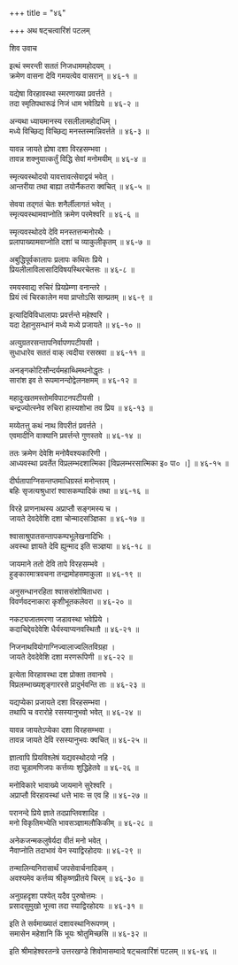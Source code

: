 +++
title = "४६"

+++
अथ षट्चत्वारिंशं पटलम्   
    
    
शिव उवाच   
    
    
इत्थं स्मरन्ती सततं निजधाममहोदयम् ।  
क्रमेण वासना देवि गमयत्येव वासरान् ॥ ४६-१ ॥  
    
यद्येषा विरहावस्था स्मरणाख्या प्रवर्त्तते ।  
तदा स्मृतिपथारूढं निजं धाम भवेत्प्रिये ॥ ४६-२ ॥  
    
अन्यथा ध्यायमानस्य रसलीलामहोदधिम् ।  
मध्ये विच्छिद्य विच्छिद्य मनस्तस्मान्निवर्त्तते ॥ ४६-३ ॥  
    
यावन्न जायते ह्येषा दशा विरहसम्भवा ।  
तावन्न शक्नुयात्कर्तुं विद्धि सेवां मनोमयीम् ॥ ४६-४ ॥  
    
स्मृत्यवस्थोदयो यावत्तावत्सेवाद्वयं भवेत् ।  
आन्तरीया तथा बाह्या तयोर्नैकतरा क्वचित् ॥ ४६-५ ॥  
    
सेवया तद्गतं चेतः शनैर्लीलागतं भवेत् ।  
स्मृत्यवस्थामवाप्नोति क्रमेण परमेश्वरि ॥ ४६-६ ॥  
    
    
    
स्मृत्यवस्थोदये देवि मनस्तत्तन्मनोरथैः ।  
प्रलापाख्यामवाप्नोति दशां च व्याकुलीकृतम् ॥ ४६-७ ॥  
    
अबुद्धिपूर्वकालापः प्रलापः कथितः प्रिये ।  
प्रियलीलाविलासादिविषयस्थिरचेतसः ॥ ४६-८ ॥  
    
रमयस्वाद्य रुचिरं प्रियप्रेम्णा वनान्तरे ।  
प्रियं त्वं चिरकालेन मया प्राप्तोऽसि साम्प्रतम् ॥ ४६-९ ॥  
    
इत्यादिविविधालापाः प्रवर्त्तन्ते महेश्वरि ।  
यदा देहानुसन्धानं मध्ये मध्ये प्रजायते ॥ ४६-१० ॥  
    
अत्युग्रतरसन्तापनिर्वापणपटीयसी ।  
सुधाधारेव सततं वाक् त्वदीया रसस्रवा ॥ ४६-११ ॥  
    
अनङ्गकोटिसौन्दर्यमहाब्धिमथनोद्धृतः ।  
सारांश इव ते रूपमानन्दोद्वेलनक्षमम् ॥ ४६-१२ ॥  
    
महादुःखतमस्तोमविपाटनपटीयसी ।  
चन्द्रज्योत्स्नेव रुचिरा हास्यशोभा तव प्रिय ॥ ४६-१३ ॥  
    
मय्येतत्तु कथं नाथ विपरीतं प्रवर्त्तते ।  
एवमादीनि वाक्यानि प्रवर्त्तन्ते गुणस्तवे ॥ ४६-१४ ॥  
    
    
    
ततः क्रमेण देवेशि मनोवैवश्यकारिणी ।  
आध्यवस्था प्रवर्तेत विप्रलम्भदशात्मिका [विप्रलम्भरसात्मिका इ० पा० ।] ॥ ४६-१५ ॥  
    
दीर्घतापाग्निसन्तप्तमाधिग्रस्तं मनोन्तरम् ।  
बहिः सृजत्यश्रुधारां श्वासकम्पादिकं तथा ॥ ४६-१६ ॥  
    
विरहे प्राणनाथस्य अप्राप्तौ सङ्गमस्य च ।  
जायते देवदेवेशि दशा चोन्मादसञ्ज्ञिका ॥ ४६-१७ ॥  
    
श्वासाश्रुपातसन्तापकम्पभूलेखनादिभिः ।  
अवस्था ज्ञायते देवि ह्युन्माद इति सञ्ज्ञया ॥ ४६-१८ ॥  
    
जायमाने ततो देवि तापे विरहसम्भवे ।  
हुङ्कारमात्रवचना तन्द्रामोहसमाकुला ॥ ४६-१९ ॥  
    
अनुसन्धानरहिता श्वाससंशोषिताधरा ।  
विवर्णवदनाकारा कृशीभूतकलेवरा ॥ ४६-२० ॥  
    
    
    
नकट्यजातमरणा जडावस्था भवेप्रिये ।  
कदाचिद्देवदेवेशि धैर्यस्याप्यनवस्थितौ ॥ ४६-२१ ॥  
    
निजनाथवियोगाग्निज्वालाज्वलितविग्रहा ।  
जायते देवदेवेशि दशा मरणरूपिणी ॥ ४६-२२ ॥  
    
इत्येता विरहावस्था दश प्रोक्ता तवानघे ।  
विप्रलम्भाख्यशृङ्गाररसे प्रादुर्भवन्ति ताः ॥ ४६-२३ ॥  
    
यद्यप्येका प्रजायते दशा विरहसम्भवा ।  
तथापि च वरारोहे रसस्यानुभवो भवेत् ॥ ४६-२४ ॥  
    
यावन्न जायतेऽप्येका दशा विरहसम्भवा ।  
तावन्न जायते देवि रसस्यानुभवः क्वचित् ॥ ४६-२५ ॥  
    
ज्ञात्वापि प्रियविश्लेषं यद्यवस्थोदयो नहि ।  
तदा चूडामणिजपः कर्त्तव्यः शुद्धिहेतवे ॥ ४६-२६ ॥  
    
मनोविकारे भावाख्ये जायमाने सुरेश्वरि ।  
अप्राप्तौ विरहावस्थां धत्ते भावः स एव हि ॥ ४६-२७ ॥  
    
परानन्दे प्रिये ज्ञाते तदप्राप्तिवशादिह ।  
मनो विकृतिमभ्येति भावसञ्ज्ञामलौकिकीम् ॥ ४६-२८ ॥  
    
    
    
अनेकजन्मकलुषेर्यदा वीतं मनो भवेत् ।  
नैवाप्नोति तदाभावं येन स्याद्विरहोदयः ॥ ४६-२९ ॥  
    
तन्मालिन्यनिरासार्थं जपसेवार्चनादिकम् ।  
अवश्यमेव कर्त्तव्य श्रीकृष्णप्रीतये चिरम् ॥ ४६-३० ॥  
    
अनुग्रहदृशा पश्येत् यदैव पुरुषोत्तमः ।  
प्रसादसुमुखो भूत्त्वा तदा स्याद्विरहोदयः ॥ ४६-३१ ॥  
    
इति ते सर्वमाख्यातं दशावस्थानिरूपणम् ।  
समासेन महेशानि किं भूयः श्रोतुमिच्छसि ॥ ४६-३२ ॥  
    
    
इति श्रीमाहेश्वरतन्त्रे उत्तरखण्डे शिवोमासम्वादे षट्चत्वारिंशं पटलम् ॥ ४६-४६ ॥  
    
    
    
    
